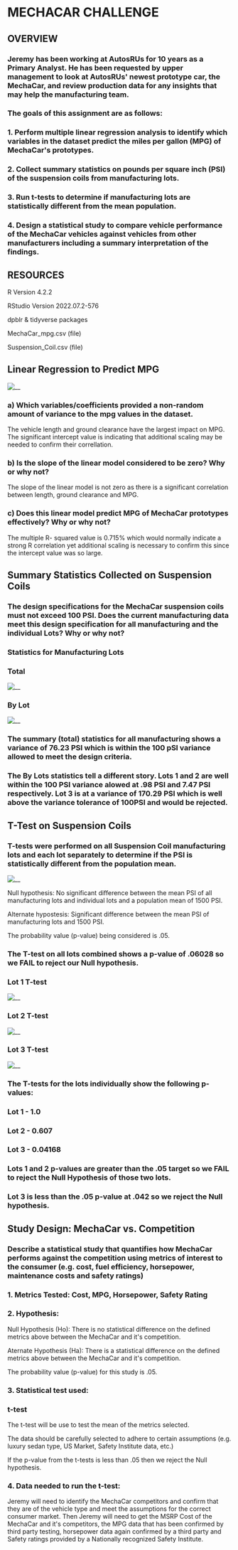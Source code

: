 # MECHACAR CHALLENGE


## OVERVIEW

### Jeremy has been working at AutosRUs for 10 years as a Primary Analyst.  He has been requested by upper management to look at AutosRUs' newest prototype car, the MechaCar, and review production data for any insights that may help the manufacturing team.

### The goals of this assignment are as follows:

### 1. Perform multiple linear regression analysis to identify which variables in the dataset predict the miles per gallon (MPG) of MechaCar's prototypes.

### 2. Collect summary statistics on pounds per square inch (PSI) of the suspension coils from manufacturing lots.

### 3. Run t-tests to determine if manufacturing lots are statistically different from the mean population.

### 4. Design a statistical study to compare vehicle performance of the MechaCar vehicles against vehicles from other manufacturers including a summary interpretation of the findings.


## RESOURCES

R Version 4.2.2

RStudio Version 2022.07.2-576

dpblr & tidyverse packages

MechaCar_mpg.csv (file)

Suspension_Coil.csv (file)


## Linear Regression to Predict MPG

![__](https://github.com/Johnnytoobadman/Mecha_Car_Statistical_Analysis/blob/main/Images/MechaCar_mpg_lm.png)

### a) Which variables/coefficients provided a non-random amount of variance to the mpg values in the dataset.

The vehicle length and ground clearance have the largest impact on MPG. The significant intercept value is indicating that additional scaling may be needed to confirm their correllation.

### b) Is the slope of the linear model considered to be zero? Why or why not?

The slope of the linear model is not zero as there is a significant correlation between length, ground clearance and MPG.

### c) Does this linear model predict MPG of MechaCar prototypes effectively?  Why or why not?

The multiple R- squared value is 0.715% which would normally indicate a strong R correlation yet additional scaling is necessary to confirm this since the intercept value was so large.

## Summary Statistics Collected on Suspension Coils

### The design specifications for the MechaCar suspension coils must not exceed 100 PSI.  Does the current manufacturing data meet this design specification for all manufacturing and the individual Lots?  Why or why not?



### Statistics for Manufacturing Lots

### Total

![__](https://github.com/Johnnytoobadman/Mecha_Car_Statistical_Analysis/blob/main/Images/SuspCoil_total_summary.png)

### By Lot

![__](https://github.com/Johnnytoobadman/Mecha_Car_Statistical_Analysis/blob/main/Images/SuspCoil_Lots_summary.png)

### The summary (total) statistics for all manufacturing shows a variance of 76.23 PSI which is within the 100 pSI variance allowed to meet the design criteria.

### The By Lots statistics tell a different story.  Lots 1 and 2 are well within the 100 PSI variance alowed at .98 PSI and 7.47 PSI respectively.  Lot 3 is at a variance of 170.29 PSI which is well above the variance tolerance of 100PSI and would be rejected.



## T-Test on Suspension Coils

### T-tests were performed on all Suspension Coil manufacturing lots and each lot separately to determine if the PSI is statistically different from the population mean.

![__](https://github.com/Johnnytoobadman/Mecha_Car_Statistical_Analysis/blob/main/Images/SuspCoil_total_ttest.png)

Null hypothesis: No significant difference between the mean PSI of all manufacturing lots and individual lots and a population mean of 1500 PSI.

Alternate hypostesis: Significant difference between the mean PSI of manufacturing lots and 1500 PSI.

The probability value (p-value) being considered is .05.

### The T-test on all lots combined shows a p-value of .06028 so we FAIL to reject our Null hypothesis.

### Lot 1 T-test

![__](https://github.com/Johnnytoobadman/Mecha_Car_Statistical_Analysis/blob/main/Images/SuspCoil_ttest_lot1.png)

### Lot 2 T-test

![__](https://github.com/Johnnytoobadman/Mecha_Car_Statistical_Analysis/blob/main/Images/SuspCoil_ttests_lot2.png)

### Lot 3 T-test

![__](https://github.com/Johnnytoobadman/Mecha_Car_Statistical_Analysis/blob/main/Images/SuspCoil_ttests_Lot3.png)

### The T-tests for the lots individually show the following p-values:

### Lot 1 - 1.0

### Lot 2 - 0.607

### Lot 3 - 0.04168

### Lots 1 and 2 p-values are greater than the .05 target so we FAIL to reject the Null Hypothesis of those two lots.

### Lot 3 is less than the .05 p-value at .042 so we reject the Null hypothesis.



## Study Design: MechaCar vs. Competition

### Describe a statistical study that quantifies how MechaCar performs against the competition using metrics of interest to the consumer (e.g. cost, fuel efficiency, horsepower, maintenance costs and safety ratings)

### 1. Metrics Tested:  Cost, MPG, Horsepower, Safety Rating

### 2. Hypothesis:

Null Hypothesis (Ho): There is no statistical difference on the defined metrics above between the MechaCar and it's competition.

Aternate Hypothesis (Ha): There is a statistical difference on the defined metrics above between the MechaCar and it's competition.

The probability value (p-value) for this study is .05.

### 3. Statistical test used:

### t-test

The t-test will be use to test the mean of the metrics selected.

The data should be carefully selected to adhere to certain assumptions (e.g. luxury sedan type, US Market, Safety Institute data, etc.)

If the p-value from the t-tests is less than .05 then we reject the Null hypothesis.

### 4. Data needed to run the t-test:

Jeremy will need to identify the MechaCar competitors and confirm that they are of the vehicle type and meet the assumptions for the correct consumer market.  Then Jeremy will need to get the MSRP Cost of the MechaCar and it's competitors, the MPG data that has been confirmed by third party testing, horsepower data again confirmed by a third party and Safety ratings provided by a Nationally recognized Safety Institute.

<end>
